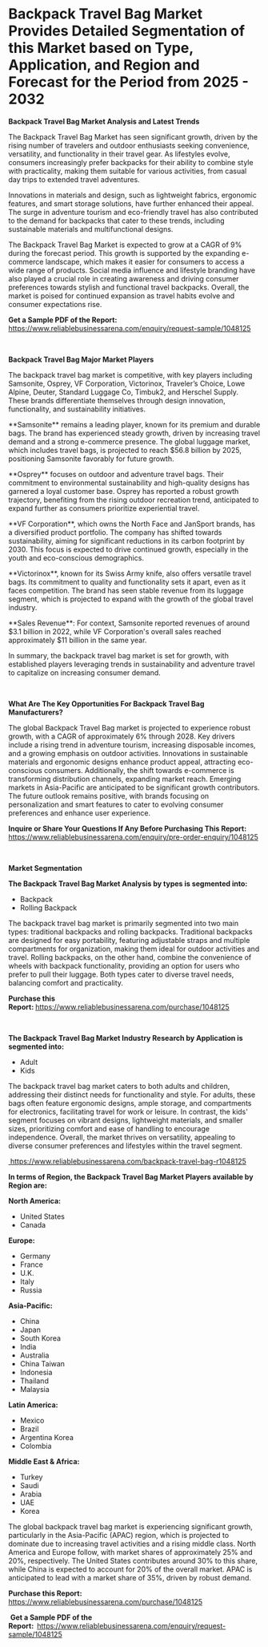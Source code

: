 <p><h1>Backpack Travel Bag Market Provides Detailed Segmentation of this Market based on Type, Application, and Region and Forecast for the Period from 2025 - 2032</h1></p><p><strong>Backpack Travel Bag Market Analysis and Latest Trends</strong></p>
<p><p>The Backpack Travel Bag Market has seen significant growth, driven by the rising number of travelers and outdoor enthusiasts seeking convenience, versatility, and functionality in their travel gear. As lifestyles evolve, consumers increasingly prefer backpacks for their ability to combine style with practicality, making them suitable for various activities, from casual day trips to extended travel adventures. </p><p>Innovations in materials and design, such as lightweight fabrics, ergonomic features, and smart storage solutions, have further enhanced their appeal. The surge in adventure tourism and eco-friendly travel has also contributed to the demand for backpacks that cater to these trends, including sustainable materials and multifunctional designs.</p><p>The Backpack Travel Bag Market is expected to grow at a CAGR of 9% during the forecast period. This growth is supported by the expanding e-commerce landscape, which makes it easier for consumers to access a wide range of products. Social media influence and lifestyle branding have also played a crucial role in creating awareness and driving consumer preferences towards stylish and functional travel backpacks. Overall, the market is poised for continued expansion as travel habits evolve and consumer expectations rise.</p></p>
<p><strong>Get a Sample PDF of the Report:&nbsp;</strong> <a href="https://www.reliablebusinessarena.com/enquiry/request-sample/1048125?utm_campaign=3057&utm_medium=2&utm_source=Github&utm_content=ia&utm_term=15042025&utm_id=backpack-travel-bag">https://www.reliablebusinessarena.com/enquiry/request-sample/1048125</a></p>
<p>&nbsp;</p>
<p><strong>Backpack Travel Bag Major Market Players</strong></p>
<p><p>The backpack travel bag market is competitive, with key players including Samsonite, Osprey, VF Corporation, Victorinox, Traveler’s Choice, Lowe Alpine, Deuter, Standard Luggage Co, Timbuk2, and Herschel Supply. These brands differentiate themselves through design innovation, functionality, and sustainability initiatives.</p><p>**Samsonite** remains a leading player, known for its premium and durable bags. The brand has experienced steady growth, driven by increasing travel demand and a strong e-commerce presence. The global luggage market, which includes travel bags, is projected to reach $56.8 billion by 2025, positioning Samsonite favorably for future growth.</p><p>**Osprey** focuses on outdoor and adventure travel bags. Their commitment to environmental sustainability and high-quality designs has garnered a loyal customer base. Osprey has reported a robust growth trajectory, benefiting from the rising outdoor recreation trend, anticipated to expand further as consumers prioritize experiential travel.</p><p>**VF Corporation**, which owns the North Face and JanSport brands, has a diversified product portfolio. The company has shifted towards sustainability, aiming for significant reductions in its carbon footprint by 2030. This focus is expected to drive continued growth, especially in the youth and eco-conscious demographics.</p><p>**Victorinox**, known for its Swiss Army knife, also offers versatile travel bags. Its commitment to quality and functionality sets it apart, even as it faces competition. The brand has seen stable revenue from its luggage segment, which is projected to expand with the growth of the global travel industry.</p><p>**Sales Revenue**: For context, Samsonite reported revenues of around $3.1 billion in 2022, while VF Corporation's overall sales reached approximately $11 billion in the same year.</p><p>In summary, the backpack travel bag market is set for growth, with established players leveraging trends in sustainability and adventure travel to capitalize on increasing consumer demand.</p></p>
<p>&nbsp;</p>
<p><strong>What Are The Key Opportunities For Backpack Travel Bag Manufacturers?</strong></p>
<p><p>The global Backpack Travel Bag market is projected to experience robust growth, with a CAGR of approximately 6% through 2028. Key drivers include a rising trend in adventure tourism, increasing disposable incomes, and a growing emphasis on outdoor activities. Innovations in sustainable materials and ergonomic designs enhance product appeal, attracting eco-conscious consumers. Additionally, the shift towards e-commerce is transforming distribution channels, expanding market reach. Emerging markets in Asia-Pacific are anticipated to be significant growth contributors. The future outlook remains positive, with brands focusing on personalization and smart features to cater to evolving consumer preferences and enhance user experience.</p></p>
<p><strong>Inquire or Share Your Questions If Any Before Purchasing This Report:</strong> <a href="https://www.reliablebusinessarena.com/enquiry/pre-order-enquiry/1048125?utm_campaign=3057&utm_medium=2&utm_source=Github&utm_content=ia&utm_term=15042025&utm_id=backpack-travel-bag">https://www.reliablebusinessarena.com/enquiry/pre-order-enquiry/1048125</a></p>
<p>&nbsp;</p>
<p><strong>Market Segmentation</strong></p>
<p><strong>The Backpack Travel Bag Market Analysis by types is segmented into:</strong></p>
<p><ul><li>Backpack</li><li>Rolling Backpack</li></ul></p>
<p><p>The backpack travel bag market is primarily segmented into two main types: traditional backpacks and rolling backpacks. Traditional backpacks are designed for easy portability, featuring adjustable straps and multiple compartments for organization, making them ideal for outdoor activities and travel. Rolling backpacks, on the other hand, combine the convenience of wheels with backpack functionality, providing an option for users who prefer to pull their luggage. Both types cater to diverse travel needs, balancing comfort and practicality.</p></p>
<p><strong>Purchase this Report:&nbsp;</strong><a href="https://www.reliablebusinessarena.com/purchase/1048125?utm_campaign=3057&utm_medium=2&utm_source=Github&utm_content=ia&utm_term=15042025&utm_id=backpack-travel-bag">https://www.reliablebusinessarena.com/purchase/1048125</a></p>
<p>&nbsp;</p>
<p><strong>The Backpack Travel Bag Market Industry Research by Application is segmented into:</strong></p>
<p><ul><li>Adult</li><li>Kids</li></ul></p>
<p><p>The backpack travel bag market caters to both adults and children, addressing their distinct needs for functionality and style. For adults, these bags often feature ergonomic designs, ample storage, and compartments for electronics, facilitating travel for work or leisure. In contrast, the kids' segment focuses on vibrant designs, lightweight materials, and smaller sizes, prioritizing comfort and ease of handling to encourage independence. Overall, the market thrives on versatility, appealing to diverse consumer preferences and lifestyles within the travel segment.</p></p>
<p><a href="https://www.reliablebusinessarena.com/backpack-travel-bag-r1048125?utm_campaign=3057&utm_medium=2&utm_source=Github&utm_content=ia&utm_term=15042025&utm_id=backpack-travel-bag">&nbsp;https://www.reliablebusinessarena.com/backpack-travel-bag-r1048125</a></p>
<p><strong>In terms of Region, the Backpack Travel Bag Market Players available by Region are:</strong></p>
<p>
    <p> <strong> North America: </strong>
        <ul>
            <li>United States</li>
            <li>Canada</li>
        </ul>
        </p> 
    <p> <strong> Europe: </strong>
        <ul>
            <li>Germany</li>
            <li>France</li>
            <li>U.K.</li>
            <li>Italy</li>
            <li>Russia</li>
        </ul>
        </p> 
    <p> <strong> Asia-Pacific: </strong>
        <ul>
            <li>China</li>
            <li>Japan</li>
            <li>South Korea</li>
            <li>India</li>
            <li>Australia</li>
            <li>China Taiwan</li>
            <li>Indonesia</li>
            <li>Thailand</li>
            <li>Malaysia</li>
        </ul>
        </p> 
    <p> <strong> Latin America: </strong>
        <ul>
            <li>Mexico</li>
            <li>Brazil</li>
            <li>Argentina Korea</li>
            <li>Colombia</li>
        </ul>
        </p> 
    <p> <strong> Middle East & Africa: </strong>
        <ul>
            <li>Turkey</li>
            <li>Saudi</li>
            <li>Arabia</li>
            <li>UAE</li>
            <li>Korea</li>
        </ul>
    </p>
    </p>
<p><p>The global backpack travel bag market is experiencing significant growth, particularly in the Asia-Pacific (APAC) region, which is projected to dominate due to increasing travel activities and a rising middle class. North America and Europe follow, with market shares of approximately 25% and 20%, respectively. The United States contributes around 30% to this share, while China is expected to account for 20% of the overall market. APAC is anticipated to lead with a market share of 35%, driven by robust demand.</p></p>
<p><strong>Purchase this Report: </strong><a href="https://www.reliablebusinessarena.com/purchase/1048125?utm_campaign=3057&utm_medium=2&utm_source=Github&utm_content=ia&utm_term=15042025&utm_id=backpack-travel-bag">https://www.reliablebusinessarena.com/purchase/1048125</a></p>
<p>&nbsp;<strong>Get a Sample PDF of the Report:&nbsp;&nbsp;</strong><a href="https://www.reliablebusinessarena.com/enquiry/request-sample/1048125?utm_campaign=3057&utm_medium=2&utm_source=Github&utm_content=ia&utm_term=15042025&utm_id=backpack-travel-bag">https://www.reliablebusinessarena.com/enquiry/request-sample/1048125</a></p>
<p><strong></strong></p>
<p><p></p><p></p><p></p></p>